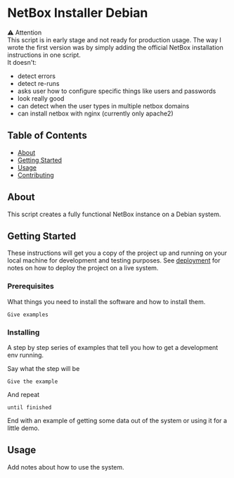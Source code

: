 # NetBox Installer Debian

⚠️ Attention <br>
This script is in early stage and not ready for production usage. The way I wrote the first version was by simply adding the official NetBox installation instructions in one script.<br>
It doesn't:<br>
- detect errors
- detect re-runs
- asks user how to configure specific things like users and passwords
- look really good
- can detect when the user types in multiple netbox domains
- can install netbox with nginx (currently only apache2)

## Table of Contents

- [About](#about)
- [Getting Started](#getting_started)
- [Usage](#usage)
- [Contributing](../CONTRIBUTING.md)

## About <a name = "about"></a>

This script creates a fully functional NetBox instance on a Debian system.

## Getting Started <a name = "getting_started"></a>

These instructions will get you a copy of the project up and running on your local machine for development and testing purposes. See [deployment](#deployment) for notes on how to deploy the project on a live system.

### Prerequisites

What things you need to install the software and how to install them.

```
Give examples
```

### Installing

A step by step series of examples that tell you how to get a development env running.

Say what the step will be

```
Give the example
```

And repeat

```
until finished
```

End with an example of getting some data out of the system or using it for a little demo.

## Usage <a name = "usage"></a>

Add notes about how to use the system.

